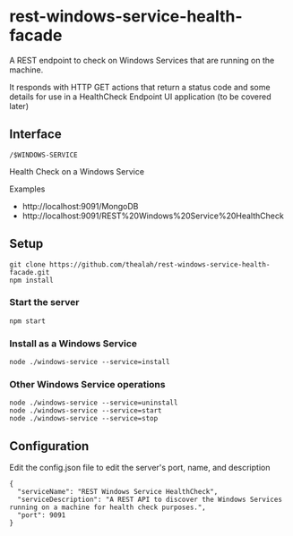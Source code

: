 # rest-windows-service-health-facade
A REST endpoint to check on Windows Services that are running on the machine.

It responds with HTTP GET actions that return a status code and some details for use in a HealthCheck Endpoint UI application (to be covered later)

## Interface

```
/$WINDOWS-SERVICE
```

Health Check on a Windows Service

Examples

* http://localhost:9091/MongoDB
* http://localhost:9091/REST%20Windows%20Service%20HealthCheck

## Setup
```
git clone https://github.com/thealah/rest-windows-service-health-facade.git
npm install
```

### Start the server
`npm start`
### Install as a Windows Service
`node ./windows-service --service=install`
### Other Windows Service operations
```
node ./windows-service --service=uninstall
node ./windows-service --service=start
node ./windows-service --service=stop
```

## Configuration

Edit the config.json file to edit the server's port, name, and description

```
{
  "serviceName": "REST Windows Service HealthCheck",
  "serviceDescription": "A REST API to discover the Windows Services running on a machine for health check purposes.",
  "port": 9091
}
```
